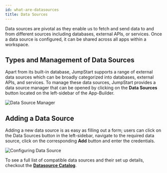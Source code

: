 ```yaml
---
id: what-are-datasources
title: Data Sources
---
```


Data sources are pivotal as they enable us to fetch and send data to and from different sources including databases, external APIs, or services. Once a data source is configured, it can be shared across all apps within a workspace.

<div style={{paddingTop:'24px', paddingBottom:'24px'}}>

## Types and Management of Data Sources

Apart from its built-in database, JumpStart supports a range of external data sources which can be broadly categorized into databases, external APIs, and services. To manage these data sources, JumpStart provides a data source manager that can be opened by clicking on the **Data Sources** button located on the left-sidebar of the App-Builder. 

<div style={{textAlign: 'center'}}>
    <img className="screenshot-full" src="/img/jumpstart-concepts/what-are-datasources/data-source-manager.png" alt="Data Source Manager" />
</div>

</div>

<div style={{paddingTop:'24px', paddingBottom:'24px'}}>

## Adding a Data Source

Adding a new data source is as easy as filling out a form; users can click on the Data Sources button in the left-sidebar, navigate to the required data source, click on the corresponding **Add** button and enter the credentials.

<div style={{textAlign: 'center'}}>
    <img className="screenshot-full" src="/img/jumpstart-concepts/what-are-datasources/configure-data-source.gif" alt="Configuring Data Source" />
</div>

</div>

To see a full list of compatible data sources and their set up details, checkout the **[Datasource Catalog](/docs/data-sources/overview)**.



